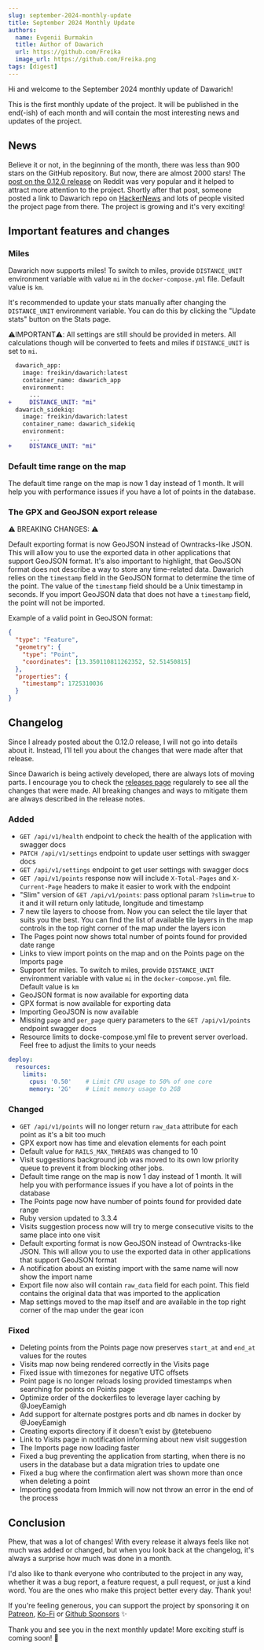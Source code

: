 ```yaml
---
slug: september-2024-monthly-update
title: September 2024 Monthly Update
authors:
  name: Evgenii Burmakin
  title: Author of Dawarich
  url: https://github.com/Freika
  image_url: https://github.com/Freika.png
tags: [digest]
---
```


Hi and welcome to the September 2024 monthly update of Dawarich!

This is the first monthly update of the project. It will be published in the end(-ish) of each month and will contain the most interesting news and updates of the project.

## News

Believe it or not, in the beginning of the month, there was less than 900 stars on the GitHub repository. But now, there are almost 2000 stars! The [post on the 0.12.0 release](https://www.reddit.com/r/selfhosted/comments/1f73ctc/dawarich_0120_selfhosted_google_location_history/) on Reddit was very popular and it helped to attract more attention to the project. Shortly after that post, someone posted a link to Dawarich repo on [HackerNews](https://news.ycombinator.com/item?id=41424373) and lots of people visited the project page from there. The project is growing and it's very exciting!

## Important features and changes

### Miles

Dawarich now supports miles! To switch to miles, provide `DISTANCE_UNIT` environment variable with value `mi` in the `docker-compose.yml` file. Default value is `km`.

It's recommended to update your stats manually after changing the `DISTANCE_UNIT` environment variable. You can do this by clicking the "Update stats" button on the Stats page.

⚠️IMPORTANT⚠️: All settings are still should be provided in meters. All calculations though will be converted to feets and miles if `DISTANCE_UNIT` is set to `mi`.

```diff
  dawarich_app:
    image: freikin/dawarich:latest
    container_name: dawarich_app
    environment:
      ...
+     DISTANCE_UNIT: "mi"
  dawarich_sidekiq:
    image: freikin/dawarich:latest
    container_name: dawarich_sidekiq
    environment:
      ...
+     DISTANCE_UNIT: "mi"
```

### Default time range on the map

The default time range on the map is now 1 day instead of 1 month. It will help you with performance issues if you have a lot of points in the database.

### The GPX and GeoJSON export release

⚠️ BREAKING CHANGES: ⚠️

Default exporting format is now GeoJSON instead of Owntracks-like JSON. This will allow you to use the exported data in other applications that support GeoJSON format. It's also important to highlight, that GeoJSON format does not describe a way to store any time-related data. Dawarich relies on the `timestamp` field in the GeoJSON format to determine the time of the point. The value of the `timestamp` field should be a Unix timestamp in seconds. If you import GeoJSON data that does not have a `timestamp` field, the point will not be imported.

Example of a valid point in GeoJSON format:

```json
{
  "type": "Feature",
  "geometry": {
    "type": "Point",
    "coordinates": [13.350110811262352, 52.51450815]
  },
  "properties": {
    "timestamp": 1725310036
  }
}
```

## Changelog

Since I already posted about the 0.12.0 release, I will not go into details about it. Instead, I'll tell you about the changes that were made after that release.

Since Dawarich is being actively developed, there are always lots of moving parts. I encourage you to check the [releases page](https://github.com/Freika/dawarich/releases) regularely to see all the changes that were made. All breaking changes and ways to mitigate them are always described in the release notes.


### Added

- `GET /api/v1/health` endpoint to check the health of the application with swagger docs
- `PATCH /api/v1/settings` endpoint to update user settings with swagger docs
- `GET /api/v1/settings` endpoint to get user settings with swagger docs
- `GET /api/v1/points` response now will include `X-Total-Pages` and `X-Current-Page` headers to make it easier to work with the endpoint
- "Slim" version of `GET /api/v1/points`: pass optional param `?slim=true` to it and it will return only latitude, longitude and timestamp
- 7 new tile layers to choose from. Now you can select the tile layer that suits you the best. You can find the list of available tile layers in the map controls in the top right corner of the map under the layers icon
- The Pages point now shows total number of points found for provided date range
- Links to view import points on the map and on the Points page on the Imports page
- Support for miles. To switch to miles, provide `DISTANCE_UNIT` environment variable with value `mi` in the `docker-compose.yml` file. Default value is `km`
- GeoJSON format is now available for exporting data
- GPX format is now available for exporting data
- Importing GeoJSON is now available
- Missing `page` and `per_page` query parameters to the `GET /api/v1/points` endpoint swagger docs
- Resource limits to docke-compose.yml file to prevent server overload. Feel free to adjust the limits to your needs

```yml
deploy:
  resources:
    limits:
      cpus: '0.50'    # Limit CPU usage to 50% of one core
      memory: '2G'    # Limit memory usage to 2GB
```

### Changed

- `GET /api/v1/points` will no longer return `raw_data` attribute for each point as it's a bit too much
- GPX export now has time and elevation elements for each point
- Default value for `RAILS_MAX_THREADS` was changed to 10
- Visit suggestions background job was moved to its own low priority queue to prevent it from blocking other jobs.
- Default time range on the map is now 1 day instead of 1 month. It will help you with performance issues if you have a lot of points in the database
- The Points page now have number of points found for provided date range
- Ruby version updated to 3.3.4
- Visits suggestion process now will try to merge consecutive visits to the same place into one visit
- Default exporting format is now GeoJSON instead of Owntracks-like JSON. This will allow you to use the exported data in other applications that support GeoJSON format
- A notification about an existing import with the same name will now show the import name
- Export file now also will contain `raw_data` field for each point. This field contains the original data that was imported to the application
- Map settings moved to the map itself and are available in the top right corner of the map under the gear icon


### Fixed

- Deleting points from the Points page now preserves `start_at` and `end_at` values for the routes
- Visits map now being rendered correctly in the Visits page
- Fixed issue with timezones for negative UTC offsets
- Point page is no longer reloads losing provided timestamps when searching for points on Points page
- Optimize order of the dockerfiles to leverage layer caching by @JoeyEamigh
- Add support for alternate postgres ports and db names in docker by @JoeyEamigh
- Creating exports directory if it doesn't exist by @tetebueno
- Link to Visits page in notification informing about new visit suggestion
- The Imports page now loading faster
- Fixed a bug preventing the application from starting, when there is no users in the database but a data migration tries to update one
- Fixed a bug where the confirmation alert was shown more than once when deleting a point
- Importing geodata from Immich will now not throw an error in the end of the process


## Conclusion

Phew, that was a lot of changes! With every release it always feels like not much was added or changed, but when you look back at the changelog, it's always a surprise how much was done in a month.

I'd also like to thank everyone who contributed to the project in any way, whether it was a bug report, a feature request, a pull request, or just a kind word. You are the ones who make this project better every day. Thank you!

If you're feeling generous, you can support the project by sponsoring it on [Patreon](https://www.patreon.com/freika), [Ko-Fi](https://ko-fi.com/freika) or [Github Sponsors](https://github.com/sponsors/Freika) ✨

Thank you and see you in the next monthly update! More exciting stuff is coming soon! 🚀

